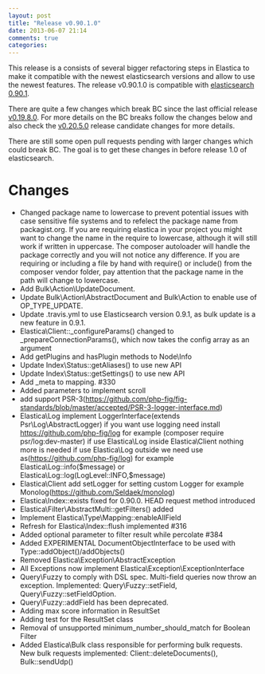 ```yaml
---
layout: post
title: "Release v0.90.1.0"
date: 2013-06-07 21:14
comments: true
categories: 
---
```

This release is a consists of several bigger refactoring steps in Elastica to make it compatible with the newest elasticsearch versions and allow to use the newest features. The release v0.90.1.0 is compatible with [elasticsearch 0.90.1](http://www.elasticsearch.org/2013/05/30/0-90-1-released/). 

There are quite a few changes which break BC since the last official release [v0.19.8.0](/2012/08/12/release-v0-dot-19-dot-8-0/). For more details on the BC breaks follow the changes below and also check the [v0.20.5.0](/2013/02/20/release-v0-dot-20-dot-5-0/) release candidate changes for more details.

There are still some open pull requests pending with larger changes which could break BC. The goal is to get these changes in before release 1.0 of elasticsearch.

# Changes

* Changed package name to lowercase to prevent potential issues with case sensitive file systems and to refelect the package name from packagist.org.
  If you are requiring elastica in your project you might want to change the name in the require to lowercase, although it will still work if written in uppercase.
  The composer autoloader will handle the package correctly and you will not notice any difference.
  If you are requiring or including a file by hand with require() or include() from the composer vendor folder, pay attention that the package name in
  the path will change to lowercase.
* Add Bulk\Action\UpdateDocument.
* Update Bulk\Action\AbstractDocument and Bulk\Action to enable use of OP_TYPE_UPDATE.
* Update .travis.yml to use Elasticsearch version 0.9.1, as bulk update is a new feature in 0.9.1.
* Elastica\Client::_configureParams() changed to _prepareConnectionParams(), which now takes the config array as an argument
* Add getPlugins and hasPlugin methods to Node\Info
* Update Index\Status::getAliases() to use new API
* Update Index\Status::getSettings() to use new API
* Add _meta to mapping. #330
* Added parameters to implement scroll
* add support PSR-3(https://github.com/php-fig/fig-standards/blob/master/accepted/PSR-3-logger-interface.md)
* Elastica\Log implement LoggerInterface(extends Psr\Log\AbstractLogger)
  if you want use logging need install https://github.com/php-fig/log for example (composer require psr/log:dev-master)
  if use Elastica\Log inside Elastica\Client nothing more is needed
  if use Elastica\Log outside we need use as(https://github.com/php-fig/log) for example Elastica\Log::info($message) or Elastica\Log::log(LogLevel::INFO,$message)
* Elastica\Client add setLogger for setting custom Logger for example Monolog(https://github.com/Seldaek/monolog)
* Elastica\Index::exists fixed for 0.90.0. HEAD request method introduced
* Elastica\Filter\AbstractMulti::getFilters() added
* Implement Elastica\Type\Mapping::enableAllField
* Refresh for Elastica\Index::flush implemented #316
* Added optional parameter to filter result while percolate #384
* Added EXPERIMENTAL DocumentObjectInterface to be used with Type::addObject()/addObjects()
* Removed Elastica\Exception\AbstractException
* All Exceptions now implement Elastica\Exception\ExceptionInterface
* Query\Fuzzy to comply with DSL spec. Multi-field queries now throw an exception. Implemented: Query\Fuzzy::setField, Query\Fuzzy::setFieldOption.
* Query\Fuzzy::addField has been deprecated.
* Adding max score information in ResultSet
* Adding test for the ResultSet class
* Removal of unsupported minimum_number_should_match for Boolean Filter
* Added Elastica\Bulk class responsible for performing bulk requests. New bulk requests implemented: Client::deleteDocuments(), Bulk::sendUdp()